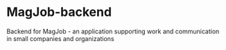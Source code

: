 # MagJob-backend
Backend for MagJob - an application supporting work and communication in small companies and organizations
